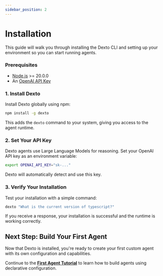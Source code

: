 ```yaml
---
sidebar_position: 2
---
```


# Installation

This guide will walk you through installing the Dexto CLI and setting up your environment so you can start running agents.

### Prerequisites
- [Node.js](https://nodejs.org/en/download) >= 20.0.0
- An [OpenAI API Key](https://platform.openai.com/api-keys)

### 1. Install Dexto
Install Dexto globally using npm:

```bash
npm install -g dexto
```
This adds the `dexto` command to your system, giving you access to the agent runtime.

### 2. Set Your API Key
Dexto agents use Large Language Models for reasoning. Set your OpenAI API key as an environment variable:

```bash
export OPENAI_API_KEY="sk-..."
```
Dexto will automatically detect and use this key.

### 3. Verify Your Installation
Test your installation with a simple command:

```bash
dexto "What is the current version of typescript?"
```

If you receive a response, your installation is successful and the runtime is working correctly.

## Next Step: Build Your First Agent
Now that Dexto is installed, you're ready to create your first custom agent with its own configuration and capabilities.

Continue to the **[First Agent Tutorial](./first-agent-tutorial.md)** to learn how to build agents using declarative configuration. 